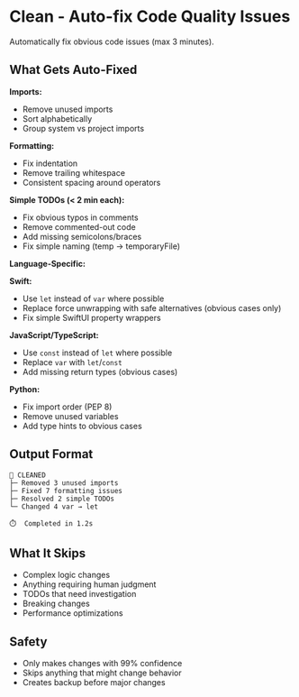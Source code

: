 # Clean - Auto-fix Code Quality Issues

Automatically fix obvious code issues (max 3 minutes).

## What Gets Auto-Fixed

**Imports:**
- Remove unused imports
- Sort alphabetically
- Group system vs project imports

**Formatting:**
- Fix indentation
- Remove trailing whitespace
- Consistent spacing around operators

**Simple TODOs (< 2 min each):**
- Fix obvious typos in comments
- Remove commented-out code
- Add missing semicolons/braces
- Fix simple naming (temp → temporaryFile)

**Language-Specific:**

**Swift:**
- Use `let` instead of `var` where possible
- Replace force unwrapping with safe alternatives (obvious cases only)
- Fix simple SwiftUI property wrappers

**JavaScript/TypeScript:**
- Use `const` instead of `let` where possible
- Replace `var` with `let`/`const`
- Add missing return types (obvious cases)

**Python:**
- Fix import order (PEP 8)
- Remove unused variables
- Add type hints to obvious cases

## Output Format

```
🧹 CLEANED
├─ Removed 3 unused imports
├─ Fixed 7 formatting issues  
├─ Resolved 2 simple TODOs
└─ Changed 4 var → let

⏱️  Completed in 1.2s
```

## What It Skips

- Complex logic changes
- Anything requiring human judgment
- TODOs that need investigation
- Breaking changes
- Performance optimizations

## Safety

- Only makes changes with 99% confidence
- Skips anything that might change behavior
- Creates backup before major changes